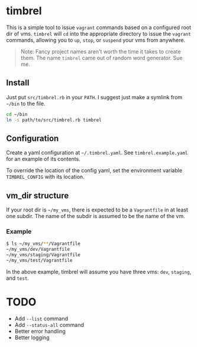 # timbrel
This is a simple tool to issue `vagrant` commands based on a configured root dir of vms. 
`timbrel` will `cd` into the appropriate directory to issue the `vagrant` commands, 
allowing you to `up`, `stop`, or `suspend` your vms from anywhere. 

> Note: Fancy project names aren't worth the time it takes to create them. 
> The name `timbrel` came out of random word generator. Sue me. 

## Install
Just put `src/timbrel.rb` in your `PATH`. 
I suggest just make a symlink from `~/bin` to the file.
```bash
cd ~/bin
ln -s path/to/src/timbrel.rb timbrel
```

## Configuration
Create a yaml configuration at `~/.timbrel.yaml`. 
See `timbrel.example.yaml` for an example of its contents.

To override the location of the config yaml, set the environment variable `TIMBREL_CONFIG` with its location.

## vm_dir structure
If your root dir is `~/my_vms`, there is expected to be a `Vagrantfile` in at least one subdir. 
The name of the subdir is assumed to be the name of the vm. 

### Example
```bash
$ ls ~/my_vms/**/Vagrantfile
~/my_vms/dev/Vagrantfile
~/my_vms/staging/Vagrantfile
~/my_vms/test/Vagrantfile
```

In the above example, timbrel will assume you have three vms: `dev`, `staging`, and `test`. 

# TODO 
- Add `--list` command
- Add `--status-all` command 
- Better error handling
- Better logging
